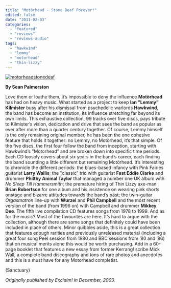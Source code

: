 ```yaml
---
title: "Motörhead - Stone Deaf Forever!"
edited: false
date: "2011-02-03"
categories:
  - "featured"
  - "reviews"
  - "reviews-audio"
tags:
  - "hawkwind"
  - "lemmy"
  - "motorhead"
  - "thin-lizzy"
---
```


[![](http://www.hellbound.ca/wp-content/uploads/2011/02/motorheadstonedeaf.jpg "motorheadstonedeaf")](http://www.hellbound.ca/wp-content/uploads/2011/02/motorheadstonedeaf.jpg)

**By Sean Palmerston**

Love them or loathe them, it’s impossible to deny the influence **Motörhead** has had on heavy music. What started as a project to keep **Ian "Lemmy” Kilmister** busy after his dismissal from psychedelic warlords **Hawkwind**, the band has become an institution, its influence stretching far beyond its own limits. This exhaustive collection, 99 tracks over five discs, pays tribute to Kilmister’s vision, dedication and drive that sees the band as popular as ever after more than a quarter century together. Of course, Lemmy himself is the only remaining original member, he has been the one cohesive feature that holds it together: no Lemmy, no Motörhead, it’s that simple. Of the five discs, the first four follow the band from inception, starting with Hawkwind’s "Motorhead” and are broken down into specific time periods. Each CD loosely covers about six years in the band’s career, each finding the band sounding a little different but remaining Motörhead. It’s interesting to chronicle the different periods: the blues-based infancy with Pink Fairies guitarist **Larry Wallis**; the "classic” trio with guitarist **Fast Eddie Clarke** and drummer **Philthy Animal Taylor** that managed a number one UK album with _No Sleep Till Hammersmith_; the premature hiring of Thin Lizzy axe-man **Brian Robertson** for one album and his insistence on wearing pink shorts onstage and bizarre attitudes towards the band’s past; the twin-guitar _Orgasmatron_ line-up with **Wurzel** and **Phil Campbell** and the most recent version of the band (from 1996 on) with Campbell and drummer **Mikkey Dee**. The fifth live compilation CD features songs from 1978 to 1999. And as for the music? Most of the favourites are here. It’s hard to argue with the collection, although there are some songs that definitely could have been included in place of others. Minor quibbles aside, this is a great collection that features enough rarities and previously unreleased material (including a great four song Peel session from 1980 and BBC sessions from ’80 and ’86) that on musical merits alone this would be worth purchasing. Add in a 60-page booklet that features a new essay from former Kerrang! scribe Mick Wall, a complete band discography and tons of rare photos and anecdotes and this is a must have for any Motorhead completist.

(Sanctuary)

_Originally published by Exclaim! in December, 2003._

